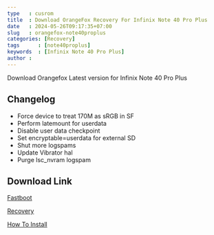 ```yaml
---
type   : cusrom
title  : Download OrangeFox Recovery For Infinix Note 40 Pro Plus
date   : 2024-05-26T09:17:35+07:00
slug   : orangefox-note40proplus
categories: [Recovery]
tags      : [note40proplus]
keywords  : [Infinix Note 40 Pro Plus]
author : 
---
```


Download Orangefox Latest version for Infinix Note 40 Pro Plus

## Changelog
- Force device to treat 170M as sRGB in SF
- Perform latemount for userdata
- Disable user data checkpoint
- Set encryptable=userdata for external SD
- Shut more logspams
- Update Vibrator hal
- Purge lsc_nvram logspam

## Download Link
[Fastboot](https://sourceforge.net/projects/sheshu/files/sky/OrangeFox/OrangeFox-Unofficial-sky_22_10_2023.img/download)

[Recovery](/)

[How To Install](https://wiki.orangefox.tech/en/guides/installing_orangefox)

